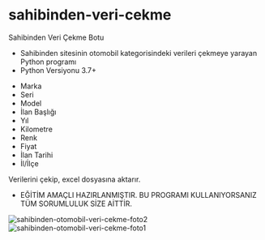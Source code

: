 # sahibinden-veri-cekme
Sahibinden Veri Çekme Botu

 * Sahibinden sitesinin otomobil kategorisindeki verileri çekmeye yarayan Python programı 
 * Python Versiyonu 3.7+
 
 
 
 
 
- Marka
- Seri
- Model
- İlan Başlığı
- Yıl
- Kilometre
- Renk
- Fiyat
- İlan Tarihi
- İl/İlçe


Verilerini çekip, excel dosyasına aktarır. 




+ EĞİTİM AMAÇLI HAZIRLANMIŞTIR. BU PROGRAMI KULLANIYORSANIZ TÜM SORUMLULUK SİZE AİTTİR. 


![sahibinden-otomobil-veri-cekme-foto2](https://user-images.githubusercontent.com/40694758/228037345-ab9c21ef-d891-4be1-a826-aa9caffcf58a.png)
![sahibinden-otomobil-veri-cekme-foto1](https://user-images.githubusercontent.com/40694758/228036912-a4c93d3b-8198-4afc-881d-bb668cf87efd.png)



